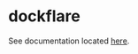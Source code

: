 # dockflare

See documentation located [here][1].

[1]: <https://nicholaswilde.io/homelab/apps/dockflare/>
